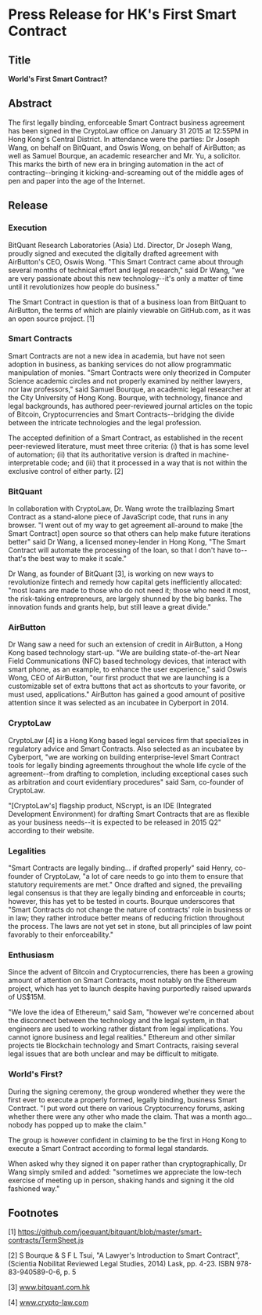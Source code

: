 # Press Release for HK's First Smart Contract

## Title

**World's First Smart Contract?**

## Abstract

The first legally binding, enforceable Smart Contract business agreement has been signed in the CryptoLaw office on January 31 2015 at 12:55PM in Hong Kong's Central District. In attendance were the parties: Dr Joseph Wang, on behalf on BitQuant, and Oswis Wong, on behalf of AirButton; as well as Samuel Bourque, an academic researcher and Mr. Yu, a solicitor. This marks the birth of new era in bringing automation in the act of contracting--bringing it kicking-and-screaming out of the middle ages of pen and paper into the age of the Internet.

## Release

### Execution

BitQuant Research Laboratories (Asia) Ltd. Director, Dr Joseph Wang, proudly signed and executed the digitally drafted agreement with AirButton's CEO, Oswis Wong. "This Smart Contract came about through several months of technical effort and legal research," said Dr Wang, "we are very passionate about this new technology--it's only a matter of time until it revolutionizes how people do business."

The Smart Contract in question is that of a business loan from BitQuant to AirButton, the terms of which are plainly viewable on GitHub.com, as it was an open source project. [1] 

### Smart Contracts

Smart Contracts are not a new idea in academia, but have not seen adoption in business, as banking services do not allow programmatic manipulation of monies. "Smart Contracts were only theorized in Computer Science academic circles and not properly examined by neither lawyers, nor law professors," said Samuel Bourque, an academic legal researcher at the City University of Hong Kong. Bourque, with technology, finance and legal backgrounds, has authored peer-reviewed journal articles on the topic of Bitcoin, Cryptocurrencies and Smart Contracts--bridging the divide between the intricate technologies and the legal profession.

The accepted definition of a Smart Contract, as established in the recent peer-reviewed literature, must meet three criteria: (i) that is has some level of automation; (ii) that its authoritative version is drafted in machine-interpretable code; and (iii) that it processed in a way that is not within the exclusive control of either party. [2]

### BitQuant

In collaboration with CryptoLaw, Dr. Wang wrote the trailblazing Smart Contract as a stand-alone piece of JavaScript code, that runs in any browser. "I went out of my way to get agreement all-around to make [the Smart Contract] open source so that others can help make future iterations better" said Dr Wang, a licensed money-lender in Hong Kong, "The Smart Contract will automate the processing of the loan, so that I don't have to--that's the best way to make it scale."

Dr Wang, as founder of BitQuant [3], is working on new ways to revolutionize fintech and remedy how capital gets inefficiently allocated: "most loans are made to those who do not need it; those who need it most, the risk-taking entrepreneurs, are largely shunned by the big banks. The innovation funds and grants help, but still leave a great divide." 

### AirButton

Dr Wang saw a need for such an extension of credit in AirButton, a Hong Kong based technology start-up. "We are building state-of-the-art Near Field Communications (NFC) based technology devices, that interact with smart phone, as an example, to enhance the user experience," said Oswis Wong, CEO of AirButton, "our first product that we are launching is a customizable set of extra buttons that act as shortcuts to your favorite, or must used, applications." AirButton has gained a good amount of positive attention since it was selected as an incubatee in Cyberport in 2014.

### CryptoLaw

CryptoLaw [4] is a Hong Kong based legal services firm that specializes in regulatory advice and Smart Contracts. Also selected as an incubatee by Cyberport, "we are working on building enterprise-level Smart Contract tools for legally binding agreements throughout the whole life cycle of the agreement--from drafting to completion, including exceptional cases such as arbitration and court evidentiary procedures" said Sam, co-founder of CryptoLaw.

"[CryptoLaw's] flagship product, NScrypt, is an IDE (Integrated Development Environment) for drafting Smart Contracts that are as flexible as your business needs--it is expected to be released in 2015 Q2" according to their website.

### Legalities

"Smart Contracts are legally binding... if drafted properly" said Henry, co-founder of CryptoLaw, "a lot of care needs to go into them to ensure that statutory requirements are met." Once drafted and signed, the prevailing legal consensus is that they are legally binding and enforceable in courts; however, this has yet to be tested in courts. Bourque underscores that "Smart Contracts do not change the nature of contracts' role in business or in law; they rather introduce better means of reducing friction throughout the process. The laws are not yet set in stone, but all principles of law point favorably to their enforceability."

### Enthusiasm

Since the advent of Bitcoin and Cryptocurrencies, there has been a growing amount of attention on Smart Contracts, most notably on the Ethereum project, which has yet to launch despite having purportedly raised upwards of US$15M.

"We love the idea of Ethereum," said Sam, "however we're concerned about the disconnect between the technology and the legal system, in that engineers are used to working rather distant from legal implications. You cannot ignore business and legal realities." Ethereum and other similar projects tie Blockchain technology and Smart Contracts, raising several legal issues that are both unclear and may be difficult to mitigate.

### World's First?

During the signing ceremony, the group wondered whether they were the first ever to execute a properly formed, legally binding, business Smart Contract. "I put word out there on various Cryptocurrency forums, asking whether there were any other who made the claim. That was a month ago... nobody has popped up to make the claim."

The group is however confident in claiming to be the first in Hong Kong to execute a Smart Contract according to formal legal standards. 

When asked why they signed it on paper rather than cryptographically, Dr Wang simply smiled and added: "sometimes we appreciate the low-tech exercise of meeting up in person, shaking hands and signing it the old fashioned way."

## Footnotes
[1] https://github.com/joequant/bitquant/blob/master/smart-contracts/TermSheet.js

[2] S Bourque & S F L Tsui, "A Lawyer's Introduction to Smart Contract", (Scientia Nobilitat Reviewed Legal Studies, 2014) Lask, pp. 4-23. ISBN 978-83-940589-0-6, p. 5

[3] www.bitquant.com.hk

[4] www.crypto-law.com
